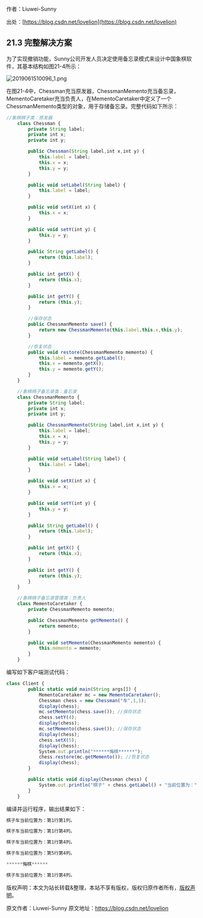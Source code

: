 

  
作者：Liuwei-Sunny

出处：[https://blog.csdn.net/lovelion](https://blog.csdn.net/lovelion)

## 21.3 完整解决方案

为了实现撤销功能，Sunny公司开发人员决定使用备忘录模式来设计中国象棋软件，其基本结构如图21-4所示：

![2019061510096_1.png](https://gitee.com/hezhiyuan007/java-study/raw/master/images/DesignMode2/188b1712-2210-42f5-99cf-0a41a3796cc7.png)

在图21-4中，Chessman充当原发器，ChessmanMemento充当备忘录，MementoCaretaker充当负责人，在MementoCaretaker中定义了一个ChessmanMemento类型的对象，用于存储备忘录。完整代码如下所示：

```js 
//象棋棋子类：原发器
    class Chessman {
        private String label;
        private int x;
        private int y;

        public Chessman(String label,int x,int y) {
            this.label = label;
            this.x = x;
            this.y = y;
        }

        public void setLabel(String label) {
            this.label = label;
        }

        public void setX(int x) {
            this.x = x;
        }

        public void setY(int y) {
            this.y = y;
        }

        public String getLabel() {
            return (this.label);
        }

        public int getX() {
            return (this.x);
        }

        public int getY() {
            return (this.y);
        }

        //保存状态
        public ChessmanMemento save() {
            return new ChessmanMemento(this.label,this.x,this.y);
        }

        //恢复状态
        public void restore(ChessmanMemento memento) {
            this.label = memento.getLabel();
            this.x = memento.getX();
            this.y = memento.getY();
        }
    }

    //象棋棋子备忘录类：备忘录
    class ChessmanMemento {
        private String label;
        private int x;
        private int y;

        public ChessmanMemento(String label,int x,int y) {
            this.label = label;
            this.x = x;
            this.y = y;
        }

        public void setLabel(String label) {
            this.label = label;
        }

        public void setX(int x) {
            this.x = x;
        }

        public void setY(int y) {
            this.y = y;
        }

        public String getLabel() {
            return (this.label);
        }

        public int getX() {
            return (this.x);
        }

        public int getY() {
            return (this.y);
        }
    }

    //象棋棋子备忘录管理类：负责人
    class MementoCaretaker {
        private ChessmanMemento memento;

        public ChessmanMemento getMemento() {
            return memento;
        }

        public void setMemento(ChessmanMemento memento) {
            this.memento = memento;
        }
    }
```

编写如下客户端测试代码：


```js 
class Client {
        public static void main(String args[]) {
            MementoCaretaker mc = new MementoCaretaker();
            Chessman chess = new Chessman("车",1,1);
            display(chess);
            mc.setMemento(chess.save()); //保存状态     
            chess.setY(4);
            display(chess);
            mc.setMemento(chess.save()); //保存状态
            display(chess);
            chess.setX(5);
            display(chess);
            System.out.println("******悔棋******");
            chess.restore(mc.getMemento()); //恢复状态
            display(chess);
        }

        public static void display(Chessman chess) {
            System.out.println("棋子" + chess.getLabel() + "当前位置为：" + "第" + chess.getX() + "行" + "第" + chess.getY() + "列。");
        }
    }
```

编译并运行程序，输出结果如下：


```js 
棋子车当前位置为：第1行第1列。

棋子车当前位置为：第1行第4列。

棋子车当前位置为：第1行第4列。

棋子车当前位置为：第5行第4列。

******悔棋******

棋子车当前位置为：第1行第4列。
```
  
版权声明：本文为站长转载&整理，本站不享有版权，版权归原作者所有，[版权声明](https://gitee.com/hezhiyuan007/java-notes/raw/master/disclaimer.md)。




原文作者：Liuwei-Sunny 原文地址：https://blog.csdn.net/lovelion